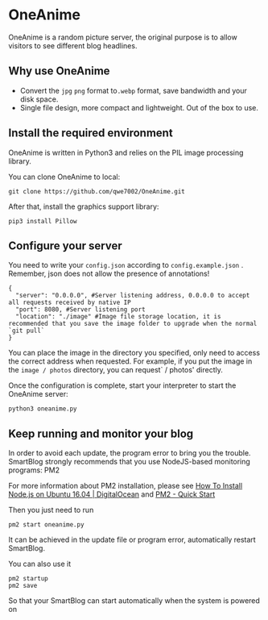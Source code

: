 # OneAnime

OneAnime is a random picture server, the original purpose is to allow visitors to see different blog headlines.

## Why use OneAnime

* Convert the `jpg` `png` format to`.webp` format, save bandwidth and your disk space.
* Single file design, more compact and lightweight. Out of the box to use.

## Install the required environment

OneAnime is written in Python3 and relies on the PIL image processing library.

You can clone OneAnime to local:

```shell
git clone https://github.com/qwe7002/OneAnime.git
```

After that, install the graphics support library:

```shell
pip3 install Pillow
```

## Configure your server

You need to write your `config.json` according to `config.example.json` . Remember, json does not allow the presence of annotations!

```
{
  "server": "0.0.0.0", #Server listening address, 0.0.0.0 to accept all requests received by native IP
  "port": 8080, #Server listening port
  "location": "./image" #Image file storage location, it is recommended that you save the image folder to upgrade when the normal `git pull`
}
```

You can place the image in the directory you specified, only need to access the correct address when requested. For example, if you put the image in the `image / photos` directory, you can request` / photos' directly.

Once the configuration is complete, start your interpreter to start the OneAnime server:
```shell
python3 oneanime.py
```

## Keep running and monitor your blog

In order to avoid each update, the program error to bring you the trouble. SmartBlog strongly recommends that you use NodeJS-based monitoring programs: PM2

For more information about PM2 installation, please see [How To Install Node.js on Ubuntu 16.04 | DigitalOcean](https://www.digitalocean.com/community/tutorials/how-to-install-node-js-on-ubuntu-16-04) and [PM2 - Quick Start](http://pm2.keymetrics.io/docs/usage/quick-start/)

Then you just need to run

```shell
pm2 start oneanime.py
```

It can be achieved in the update file or program error, automatically restart SmartBlog.

You can also use it

```shell
pm2 startup
pm2 save
```

So that your SmartBlog can start automatically when the system is powered on
